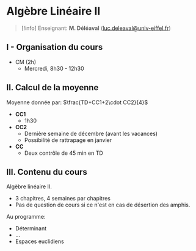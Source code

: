 # Algèbre Linéaire II

> [!info]
> Enseignant: **M. Déléaval** (luc.deleaval@univ-eiffel.fr)
## I - Organisation du cours

- CM (2h)
	- Mercredi, 8h30 - 12h30

## II. Calcul de la moyenne

Moyenne donnée par: $\frac{TD+CC1+2\cdot CC2}{4}$

- **CC1** 
	- 1h30
- **CC2**
	- Dernière semaine de décembre (avant les vacances)
	- Possibilité de rattrapage en janvier
- **CC**
	- Deux contrôle de 45 min en TD
## III. Contenu du cours

Algèbre linéaire II. 
- 3 chapitres, 4 semaines par chapitres
- Pas de question de cours si ce n'est en cas de désertion des amphis.

Au programme:
- Déterminant
- ...
- Espaces euclidiens



